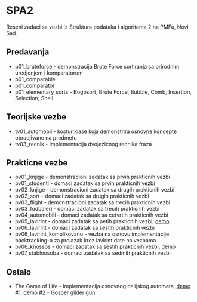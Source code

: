 # SPA2
Reseni zadaci sa vezbi iz Struktura podataka i algoritama 2 na PMFu, Novi Sad.

## Predavanja
- p01_bruteforce - demonstracija Brute Force sortiranja sa prirodnim uredjenjem i komparatorom
- p01_comparable
- p01_comparator
- p01_elementary_sorts - Bogosort, Brute Force, Bubble, Comb, Insertion, Selection, Shell

## Teorijske vezbe
- tv01_automobil - kostur klase koja demonstrira osnovne koncepte obradjivane na predmetu
- tv03_recnik - implementacija dvojezicnog recnika fraza

## Prakticne vezbe
- pv01_knjige - demonstracioni zadatak sa prvih prakticnih vezbi
- pv01_studenti - domaci zadatak sa prvih prakticnih vezbi
- pv02_knjige - demonstracioni zadatak sa drugih prakticnih vezbi
- pv02_sort - domaci zadatak sa drugih prakticnih vezbi
- pv03_flight - demonstracioni zadatak sa trecih prakticnih vezbi
- pv03_fudbaleri - domaci zadatak sa trecih prakticnih vezbi
- pv04_automobili - domaci zadatak sa cetvrtih prakticnih vezbi
- pv05_lavirint - domaci zadatak sa petih prakticnih vezbi, [demo](https://www.youtube.com/watch?v=B96ttqox3Bc)
- pv06_lavirint - domaci zadatak sa sestih prakticnih vezbi
- pv06_lavirint_komplikovano - vezba na osnovu implementacije backtracking-a za prolazak kroz lavirint date na vezbama
- pv06_knossos - domaci zadatak sa sestih prakticnih vezbi, [demo](https://www.youtube.com/watch?v=WntFS4tqTX4)
- pv07_stabloosoba - domaci zadatak sa sedmih prakticnih vezbi

## Ostalo
- The Game of Life - implementacija osnovnog celijskog automata, [demo #1](https://www.youtube.com/watch?v=Fa3DYMfTp9E), [demo #2 - Gosper glider gun](https://www.youtube.com/watch?v=tZQ1EJWGx3U)